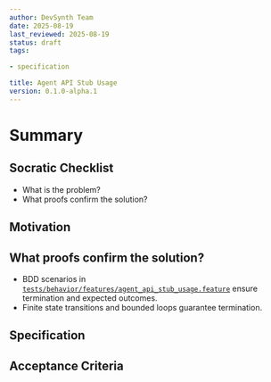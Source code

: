 ```yaml
---
author: DevSynth Team
date: 2025-08-19
last_reviewed: 2025-08-19
status: draft
tags:

- specification

title: Agent API Stub Usage
version: 0.1.0-alpha.1
---
```


<!--
Required metadata fields:
- author: document author
- date: creation date
- last_reviewed: last review date
- status: draft | review | published
- tags: search keywords
- title: short descriptive name
- version: specification version
-->

# Summary

## Socratic Checklist
- What is the problem?
- What proofs confirm the solution?

## Motivation

## What proofs confirm the solution?
- BDD scenarios in [`tests/behavior/features/agent_api_stub_usage.feature`](../../tests/behavior/features/agent_api_stub_usage.feature) ensure termination and expected outcomes.
- Finite state transitions and bounded loops guarantee termination.


## Specification

## Acceptance Criteria

